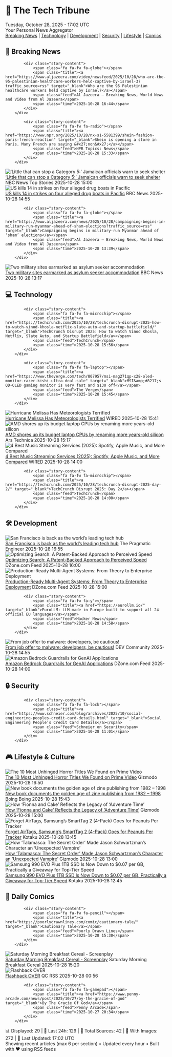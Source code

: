<!-- Processing 54 RSS feeds at 2025-10-28 17:01:59 UTC -->
<!-- Processing: Penny Arcade -->
<!-- Processing: Poorly Drawn Lines -->
<!-- Processing: Garfield -->
<!-- Processing: Cyanide & Happiness -->
<!-- Processing: Questionable Content -->
<!-- Processing: CNN Top Stories -->
<!-- Processing: CNN Breaking News -->
<!-- Processing: BBC World News -->
<!-- Processing: Al Jazeera Breaking News -->
<!-- Processing: Reuters Top News -->
<!-- Processing: Reuters World News -->
<!-- Processing: NBC News Breaking -->
<!-- Processing: Sky News World -->
<!-- Processing: TechCrunch -->
<!-- Processing: Slashdot -->
<!-- Processing: DistroWatch -->
<!-- Processing: Linux.com -->
<!-- Processing: Red Hat Blog -->
<!-- Processing: InfoQ -->
<!-- Processing: DZone -->
<!-- Processing: Martin Fowler -->
<!-- Processing: Coding Horror -->
<!-- Processing: The Pragmatic Engineer -->
<!-- Processing: Gizmodo -->
<!-- Generated 9 new posts out of 24 feeds processed -->
<div class="newspaper-header">
    <h1 class="newspaper-title">📰 The Tech Tribune</h1>
    <div class="newspaper-date">Tuesday, October 28, 2025 - 17:02 UTC</div>
    <div class="newspaper-subtitle">Your Personal News Aggregator</div>
</div>

<div class="newspaper-nav">
    <a href="#breaking">Breaking News</a> |
    <a href="#tech">Technology</a> |
    <a href="#dev">Development</a> |
    <a href="#security">Security</a> |
    <a href="#lifestyle">Lifestyle</a> |
    <a href="#webcomics">Comics</a>
</div>

<div class="news-section breaking-news" id="breaking">
<h2 class="section-header">🚨 Breaking News</h2>
<div class="stories-container">
<div class="story">
            
            <div class="story-content">
                <span class="fa fa-fw fa-globe"></span>
                <span class="title"><a href="https://www.aljazeera.com/video/newsfeed/2025/10/28/who-are-the-95-palestinian-healthcare-workers-held-captive-by-israel-3?traffic_source=rss" target="_blank">Who are the 95 Palestinian healthcare workers held captive by Israel?</a></span>
                <span class="feed">Al Jazeera – Breaking News, World News and Video from Al Jazeera</span>
                <span class="time">2025-10-28 16:44</span>
            </div>
        </div>
<div class="story">
            
            <div class="story-content">
                <span class="fa fa-fw fa-radio"></span>
                <span class="title"><a href="https://www.npr.org/2025/10/28/nx-s1-5581399/shein-fashion-paris-french-reaction" target="_blank">Shein is opening a store in Paris. Many French are saying &#x27;non&#x27;</a></span>
                <span class="feed">NPR Topics: News</span>
                <span class="time">2025-10-28 15:33</span>
            </div>
        </div>
<div class="story">
            <img src="https://media-cldnry.s-nbcnews.com/image/upload/t_fit_1500w/mpx/2704722219/2025_10/1761663612123_now_brk_cat5_melissa_jamaica_251028_1920x1080-ap6xjq.jpg" alt="‘Little that can stop a Category 5:’ Jamaican officials warn to seek shelter" class="story-image" loading="lazy" onerror="this.style.display='none'">
            <div class="story-content">
                <span class="fa fa-fw fa-broadcast-tower"></span>
                <span class="title"><a href="https://www.nbcnews.com/now/video/-little-that-can-stop-a-category-5-jamaican-officials-warn-to-seek-shelter-250777669817" target="_blank">‘Little that can stop a Category 5:’ Jamaican officials warn to seek shelter</a></span>
                <span class="feed">NBC News Top Stories</span>
                <span class="time">2025-10-28 15:00</span>
            </div>
        </div>
<div class="story">
            <img src="https://ichef.bbci.co.uk/ace/standard/240/cpsprodpb/df88/live/3e9888c0-b407-11f0-a6f4-9daf525f5af5.jpg" alt="US kills 14 in strikes on four alleged drug boats in Pacific" class="story-image" loading="lazy" onerror="this.style.display='none'">
            <div class="story-content">
                <span class="fa fa-fw fa-earth-americas"></span>
                <span class="title"><a href="https://www.bbc.com/news/articles/c0ex94eeljeo?at_medium=RSS&at_campaign=rss" target="_blank">US kills 14 in strikes on four alleged drug boats in Pacific</a></span>
                <span class="feed">BBC News</span>
                <span class="time">2025-10-28 14:55</span>
            </div>
        </div>
<div class="story">
            
            <div class="story-content">
                <span class="fa fa-fw fa-globe"></span>
                <span class="title"><a href="https://www.aljazeera.com/news/2025/10/28/campaigning-begins-in-military-run-myanmar-ahead-of-sham-elections?traffic_source=rss" target="_blank">Campaigning begins in military-run Myanmar ahead of ‘sham’ elections</a></span>
                <span class="feed">Al Jazeera – Breaking News, World News and Video from Al Jazeera</span>
                <span class="time">2025-10-28 13:39</span>
            </div>
        </div>
<div class="story">
            <img src="https://ichef.bbci.co.uk/ace/standard/240/cpsprodpb/f3be/live/f41732c0-b397-11f0-ba75-093eca1ac29b.jpg" alt="Two military sites earmarked as asylum seeker accommodation" class="story-image" loading="lazy" onerror="this.style.display='none'">
            <div class="story-content">
                <span class="fa fa-fw fa-flag"></span>
                <span class="title"><a href="https://www.bbc.com/news/articles/cjr0lx7n0y3o?at_medium=RSS&at_campaign=rss" target="_blank">Two military sites earmarked as asylum seeker accommodation</a></span>
                <span class="feed">BBC News</span>
                <span class="time">2025-10-28 13:17</span>
            </div>
        </div>
</div>
</div>
<div class="news-section tech-news" id="tech">
<h2 class="section-header">💻 Technology</h2>
<div class="stories-container">
<div class="story">
            
            <div class="story-content">
                <span class="fa fa-fw fa-microchip"></span>
                <span class="title"><a href="https://techcrunch.com/2025/10/28/techcrunch-disrupt-2025-how-to-watch-vinod-khosla-netflix-slate-auto-and-startup-battlefield/" target="_blank">TechCrunch Disrupt 2025: How to watch Vinod Khosla, Netflix, Slate Auto, and Startup Battlefield</a></span>
                <span class="feed">TechCrunch</span>
                <span class="time">2025-10-28 15:56</span>
            </div>
        </div>
<div class="story">
            
            <div class="story-content">
                <span class="fa fa-fw fa-laptop"></span>
                <span class="title"><a href="https://www.theverge.com/tech/807957/msi-mag271qp-x28-oled-monitor-razer-kishi-ultra-deal-sale" target="_blank">MSI&amp;#8217;s QD-OLED gaming monitor is very fast and $130 off</a></span>
                <span class="feed">The Verge</span>
                <span class="time">2025-10-28 15:45</span>
            </div>
        </div>
<div class="story">
            <img src="https://media.wired.com/photos/6900e1b7e23b1e54ef10eb45/master/pass/GettyImages-2243296389.jpg" alt="Hurricane Melissa Has Meteorologists Terrified" class="story-image" loading="lazy" onerror="this.style.display='none'">
            <div class="story-content">
                <span class="fa fa-fw fa-bolt"></span>
                <span class="title"><a href="https://www.wired.com/story/hurricane-melissa-has-meteorologists-terrified/" target="_blank">Hurricane Melissa Has Meteorologists Terrified</a></span>
                <span class="feed">WIRED</span>
                <span class="time">2025-10-28 15:41</span>
            </div>
        </div>
<div class="story">
            <img src="https://cdn.arstechnica.net/wp-content/uploads/2025/10/AMD-mendocino-500x500.jpg" alt="AMD shores up its budget laptop CPUs by renaming more years-old silicon" class="story-image" loading="lazy" onerror="this.style.display='none'">
            <div class="story-content">
                <span class="fa fa-fw fa-cog"></span>
                <span class="title"><a href="https://arstechnica.com/gadgets/2025/10/amd-shores-up-its-budget-laptop-cpus-by-renaming-more-years-old-silicon/" target="_blank">AMD shores up its budget laptop CPUs by renaming more years-old silicon</a></span>
                <span class="feed">Ars Technica</span>
                <span class="time">2025-10-28 15:17</span>
            </div>
        </div>
<div class="story">
            <img src="https://media.wired.com/photos/687821298737a6ea217333bf/master/pass/The%20Best%20Music%20Streaming%20Services%20to%20Get%20Your%20Groove%20On.png" alt="4 Best Music Streaming Services (2025): Spotify, Apple Music, and More Compared" class="story-image" loading="lazy" onerror="this.style.display='none'">
            <div class="story-content">
                <span class="fa fa-fw fa-bolt"></span>
                <span class="title"><a href="https://www.wired.com/gallery/best-music-streaming-apps/" target="_blank">4 Best Music Streaming Services (2025): Spotify, Apple Music, and More Compared</a></span>
                <span class="feed">WIRED</span>
                <span class="time">2025-10-28 14:00</span>
            </div>
        </div>
<div class="story">
            
            <div class="story-content">
                <span class="fa fa-fw fa-microchip"></span>
                <span class="title"><a href="https://techcrunch.com/2025/10/28/techcrunch-disrupt-2025-day-2/" target="_blank">TechCrunch Disrupt 2025: Day 2</a></span>
                <span class="feed">TechCrunch</span>
                <span class="time">2025-10-28 14:00</span>
            </div>
        </div>
</div>
</div>
<div class="news-section dev-news" id="dev">
<h2 class="section-header">🛠️ Development</h2>
<div class="stories-container">
<div class="story">
            <img src="https://substack-post-media.s3.amazonaws.com/public/images/bcadf8fa-7ef1-4d60-bb81-a64472d81d6f_2000x1000.png" alt="San Francisco is back as the world’s leading tech hub" class="story-image" loading="lazy" onerror="this.style.display='none'">
            <div class="story-content">
                <span class="fa fa-fw fa-wrench"></span>
                <span class="title"><a href="https://newsletter.pragmaticengineer.com/p/san-francisco-is-back" target="_blank">San Francisco is back as the world’s leading tech hub</a></span>
                <span class="feed">The Pragmatic Engineer</span>
                <span class="time">2025-10-28 16:55</span>
            </div>
        </div>
<div class="story">
            <img src="https://dz2cdn1.dzone.com/thumbnail?fid=18717487&w=600" alt="Optimizing Search: A Patent-Backed Approach to Perceived Speed" class="story-image" loading="lazy" onerror="this.style.display='none'">
            <div class="story-content">
                <span class="fa fa-fw fa-newspaper"></span>
                <span class="title"><a href="https://dzone.com/articles/optimizing-search-with-patent-backed-perceived-speed" target="_blank">Optimizing Search: A Patent-Backed Approach to Perceived Speed</a></span>
                <span class="feed">DZone.com Feed</span>
                <span class="time">2025-10-28 16:00</span>
            </div>
        </div>
<div class="story">
            <img src="https://dz2cdn1.dzone.com/thumbnail?fid=18717478&w=600" alt="Production-Ready Multi-Agent Systems: From Theory to Enterprise Deployment" class="story-image" loading="lazy" onerror="this.style.display='none'">
            <div class="story-content">
                <span class="fa fa-fw fa-newspaper"></span>
                <span class="title"><a href="https://dzone.com/articles/building-production-ready-multi-agent-systems" target="_blank">Production-Ready Multi-Agent Systems: From Theory to Enterprise Deployment</a></span>
                <span class="feed">DZone.com Feed</span>
                <span class="time">2025-10-28 15:00</span>
            </div>
        </div>
<div class="story">
            
            <div class="story-content">
                <span class="fa fa-fw fa-y"></span>
                <span class="title"><a href="https://eurollm.io/" target="_blank">EuroLLM: LLM made in Europe built to support all 24 official EU languages</a></span>
                <span class="feed">Hacker News</span>
                <span class="time">2025-10-28 14:58</span>
            </div>
        </div>
<div class="story">
            <img src="https://media2.dev.to/dynamic/image/width=800%2Cheight=%2Cfit=scale-down%2Cgravity=auto%2Cformat=auto/https%3A%2F%2Fdev-to-uploads.s3.amazonaws.com%2Fuploads%2Farticles%2Fkppxboei37znk0c6b7jo.png" alt="From job offer to malware: developers, be cautious!" class="story-image" loading="lazy" onerror="this.style.display='none'">
            <div class="story-content">
                <span class="fa fa-fw fa-code"></span>
                <span class="title"><a href="https://dev.to/perisicnikola37/from-job-offer-to-malware-developers-be-cautious-35dc" target="_blank">From job offer to malware: developers, be cautious!</a></span>
                <span class="feed">DEV Community</span>
                <span class="time">2025-10-28 14:55</span>
            </div>
        </div>
<div class="story">
            <img src="https://dz2cdn1.dzone.com/thumbnail?fid=18717281&w=600" alt="Amazon Bedrock Guardrails for GenAI Applications" class="story-image" loading="lazy" onerror="this.style.display='none'">
            <div class="story-content">
                <span class="fa fa-fw fa-newspaper"></span>
                <span class="title"><a href="https://dzone.com/articles/amazon-bedrock-guardrails-for-genai-applications" target="_blank">Amazon Bedrock Guardrails for GenAI Applications</a></span>
                <span class="feed">DZone.com Feed</span>
                <span class="time">2025-10-28 14:00</span>
            </div>
        </div>
</div>
</div>
<div class="news-section security-news" id="security">
<h2 class="section-header">🔒 Security</h2>
<div class="stories-container">
<div class="story">
            
            <div class="story-content">
                <span class="fa fa-fw fa-lock"></span>
                <span class="title"><a href="https://www.schneier.com/blog/archives/2025/10/social-engineering-peoples-credit-card-details.html" target="_blank">Social Engineering People’s Credit Card Details</a></span>
                <span class="feed">Schneier on Security</span>
                <span class="time">2025-10-28 11:01</span>
            </div>
        </div>
</div>
</div>
<div class="news-section lifestyle-news" id="lifestyle">
<h2 class="section-header">🎮 Lifestyle & Culture</h2>
<div class="stories-container">
<div class="story">
            <img src="https://gizmodo.com/app/uploads/2025/10/amazon-prime-video-horror-streaming-1280x853.jpg" alt="The 10 Most Unhinged Horror Titles We Found on Prime Video" class="story-image" loading="lazy" onerror="this.style.display='none'">
            <div class="story-content">
                <span class="fa fa-fw fa-computer"></span>
                <span class="title"><a href="https://gizmodo.com/the-10-most-unhinged-horror-titles-we-found-on-prime-video-2000677600" target="_blank">The 10 Most Unhinged Horror Titles We Found on Prime Video</a></span>
                <span class="feed">Gizmodo</span>
                <span class="time">2025-10-28 16:50</span>
            </div>
        </div>
<div class="story">
            <img src="https://i0.wp.com/boingboing.net/wp-content/uploads/2025/10/zinelandia-cover.jpeg?fit=881%2C1200&amp;quality=60&amp;ssl=1" alt="New book documents the golden age of zine publishing from 1982 – 1998" class="story-image" loading="lazy" onerror="this.style.display='none'">
            <div class="story-content">
                <span class="fa fa-fw fa-arrow-right"></span>
                <span class="title"><a href="https://boingboing.net/2025/10/28/new-book-documents-the-golden-age-of-zine-publishing-from-1982-1998.html" target="_blank">New book documents the golden age of zine publishing from 1982 – 1998</a></span>
                <span class="feed">Boing Boing</span>
                <span class="time">2025-10-28 15:43</span>
            </div>
        </div>
<div class="story">
            <img src="https://gizmodo.com/app/uploads/2025/10/Fionna-and-cake-int-AM-1280x853.jpg" alt="How ‘Fionna and Cake’ Reflects the Legacy of ‘Adventure Time’" class="story-image" loading="lazy" onerror="this.style.display='none'">
            <div class="story-content">
                <span class="fa fa-fw fa-computer"></span>
                <span class="title"><a href="https://gizmodo.com/how-fionna-and-cake-reflects-the-legacy-of-adventure-time-2000676812" target="_blank">How ‘Fionna and Cake’ Reflects the Legacy of ‘Adventure Time’</a></span>
                <span class="feed">Gizmodo</span>
                <span class="time">2025-10-28 15:00</span>
            </div>
        </div>
<div class="story">
            <img src="https://kotaku.com/app/uploads/2025/10/SamsungGalaxyTags-1280x853.jpg" alt="Forget AirTags, Samsung’s SmartTag 2 (4-Pack) Goes for Peanuts Per Tracker" class="story-image" loading="lazy" onerror="this.style.display='none'">
            <div class="story-content">
                <span class="fa fa-fw fa-gamepad"></span>
                <span class="title"><a href="https://kotaku.com/these-samsung-bluetooth-trackers-make-for-wonderful-stocking-stuffers-at-just-16-per-smarttag2-2000639338" target="_blank">Forget AirTags, Samsung’s SmartTag 2 (4-Pack) Goes for Peanuts Per Tracker</a></span>
                <span class="feed">Kotaku</span>
                <span class="time">2025-10-28 13:45</span>
            </div>
        </div>
<div class="story">
            <img src="https://gizmodo.com/app/uploads/2025/10/Talamasca_Schwartzman-1280x853.jpg" alt="How ‘Talamasca: The Secret Order’ Made Jason Schwartzman’s Character an ‘Unexpected Vampire’" class="story-image" loading="lazy" onerror="this.style.display='none'">
            <div class="story-content">
                <span class="fa fa-fw fa-computer"></span>
                <span class="title"><a href="https://gizmodo.com/how-talamasca-the-secret-order-made-jason-schwartzmans-character-an-unexpected-vampire-2000677785" target="_blank">How ‘Talamasca: The Secret Order’ Made Jason Schwartzman’s Character an ‘Unexpected Vampire’</a></span>
                <span class="feed">Gizmodo</span>
                <span class="time">2025-10-28 13:00</span>
            </div>
        </div>
<div class="story">
            <img src="https://kotaku.com/app/uploads/2025/10/SamsungEVOPlus-1280x853.jpg" alt="Samsung 990 EVO Plus 1TB SSD Is Now Down to $0.07 per GB, Practically a Giveaway for Top-Tier Speed" class="story-image" loading="lazy" onerror="this.style.display='none'">
            <div class="story-content">
                <span class="fa fa-fw fa-gamepad"></span>
                <span class="title"><a href="https://kotaku.com/samsung-990-evo-plus-1tb-ssd-is-now-down-to-0-07-per-gb-practically-a-giveaway-for-top-tier-speed-2000639330" target="_blank">Samsung 990 EVO Plus 1TB SSD Is Now Down to $0.07 per GB, Practically a Giveaway for Top-Tier Speed</a></span>
                <span class="feed">Kotaku</span>
                <span class="time">2025-10-28 12:45</span>
            </div>
        </div>
</div>
</div>
<div class="news-section webcomics-section" id="webcomics">
<h2 class="section-header">🎨 Daily Comics</h2>
<div class="stories-container">
<div class="story">
            
            <div class="story-content">
                <span class="fa fa-fw fa-pencil"></span>
                <span class="title"><a href="https://poorlydrawnlines.com/comic/cautionary-tale/" target="_blank">Cautionary Tale</a></span>
                <span class="feed">Poorly Drawn Lines</span>
                <span class="time">2025-10-28 15:30</span>
            </div>
        </div>
<div class="story">
            <img src="https://www.smbc-comics.com/comics/1761620443-20251028.png" alt="Saturday Morning Breakfast Cereal - Screenplay" class="story-image" loading="lazy" onerror="this.style.display='none'">
            <div class="story-content">
                <span class="fa fa-fw fa-smile"></span>
                <span class="title"><a href="https://www.smbc-comics.com/comic/screenplay" target="_blank">Saturday Morning Breakfast Cereal - Screenplay</a></span>
                <span class="feed">Saturday Morning Breakfast Cereal</span>
                <span class="time">2025-10-28 15:20</span>
            </div>
        </div>
<div class="story">
            <img src="http://www.questionablecontent.net/comics/5688.png" alt="Flashback OVER" class="story-image" loading="lazy" onerror="this.style.display='none'">
            <div class="story-content">
                <span class="fa fa-fw fa-music"></span>
                <span class="title"><a href="http://questionablecontent.net/view.php?comic=5688" target="_blank">Flashback OVER</a></span>
                <span class="feed">QC RSS</span>
                <span class="time">2025-10-28 00:56</span>
            </div>
        </div>
<div class="story">
            
            <div class="story-content">
                <span class="fa fa-fw fa-gamepad"></span>
                <span class="title"><a href="https://www.penny-arcade.com/news/post/2025/10/27/by-the-gracie-of-god" target="_blank">By The Gracie Of God</a></span>
                <span class="feed">Penny Arcade</span>
                <span class="time">2025-10-27 20:34</span>
            </div>
        </div>
</div>
</div>

<div class="newspaper-footer">
    <div class="stats">
        📊 Displayed: 29 | 📅 Last 24h: 129 | 📡 Total Sources: 42 | 📸 With Images: 272 |
        🔄 Last Updated: 17:02 UTC
    </div>
    <div class="footer-note">
        Showing recent articles (max 6 per section) • Updated every hour • Built with ❤️ using RSS feeds
    </div>
</div>
